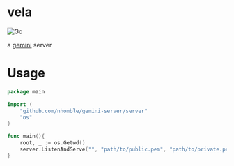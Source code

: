 vela
====
![Go](https://github.com/nhomble/vela/workflows/Go/badge.svg)

a [gemini](https://gemini.circumlunar.space/docs/specification.html) server

# Usage
```go
package main

import (
	"github.com/nhomble/gemini-server/server"
    "os"
)

func main(){
    root, _ := os.Getwd()
    server.ListenAndServe("", "path/to/public.pem", "path/to/private.pem", server.FileServingRequestHandler{Root: root})
}
```

